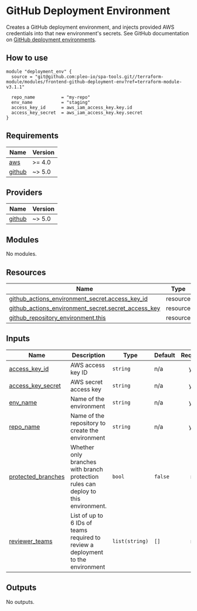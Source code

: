 # GitHub Deployment Environment

Creates a GitHub deployment environment, and injects provided AWS credentials
into that new environment's secrets. See GitHub documentation on
[GitHub deployment environments](https://docs.github.com/en/actions/deployment/targeting-different-environments/using-environments-for-deployment).

## How to use

```hcl
module "deployment_env" {
  source = "git@github.com:pleo-io/spa-tools.git//terraform-module/modules/frontend-github-deployment-env?ref=terraform-module-v3.1.1"

  repo_name          = "my-repo"
  env_name           = "staging"
  access_key_id      = aws_iam_access_key.key.id
  access_key_secret  = aws_iam_access_key.key.secret
}
```

<!-- BEGIN_TF_DOCS -->
## Requirements

| Name | Version |
|------|---------|
| <a name="requirement_aws"></a> [aws](#requirement\_aws) | >= 4.0 |
| <a name="requirement_github"></a> [github](#requirement\_github) | ~> 5.0 |

## Providers

| Name | Version |
|------|---------|
| <a name="provider_github"></a> [github](#provider\_github) | ~> 5.0 |

## Modules

No modules.

## Resources

| Name | Type |
|------|------|
| [github_actions_environment_secret.access_key_id](https://registry.terraform.io/providers/integrations/github/latest/docs/resources/actions_environment_secret) | resource |
| [github_actions_environment_secret.secret_access_key](https://registry.terraform.io/providers/integrations/github/latest/docs/resources/actions_environment_secret) | resource |
| [github_repository_environment.this](https://registry.terraform.io/providers/integrations/github/latest/docs/resources/repository_environment) | resource |

## Inputs

| Name | Description | Type | Default | Required |
|------|-------------|------|---------|:--------:|
| <a name="input_access_key_id"></a> [access\_key\_id](#input\_access\_key\_id) | AWS access key ID | `string` | n/a | yes |
| <a name="input_access_key_secret"></a> [access\_key\_secret](#input\_access\_key\_secret) | AWS secret access key | `string` | n/a | yes |
| <a name="input_env_name"></a> [env\_name](#input\_env\_name) | Name of the environment | `string` | n/a | yes |
| <a name="input_repo_name"></a> [repo\_name](#input\_repo\_name) | Name of the repository to create the environment | `string` | n/a | yes |
| <a name="input_protected_branches"></a> [protected\_branches](#input\_protected\_branches) | Whether only branches with branch protection rules can deploy to this environment. | `bool` | `false` | no |
| <a name="input_reviewer_teams"></a> [reviewer\_teams](#input\_reviewer\_teams) | List of up to 6 IDs of teams required to review a deployment to the environment | `list(string)` | `[]` | no |

## Outputs

No outputs.
<!-- END_TF_DOCS -->
